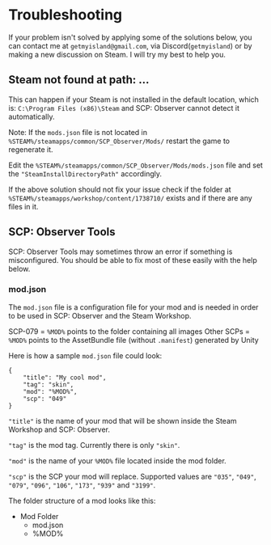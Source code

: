 # Troubleshooting

If your problem isn't solved by applying some of the solutions below, you can contact me at `getmyisland@gmail.com`, via Discord(`getmyisland`) or by making a new discussion on Steam. I will try my best to help you.

## Steam not found at path: ...

This can happen if your Steam is not installed in the default location, which is: `C:\Program Files (x86)\Steam` and SCP: Observer cannot detect it automatically.

Note: If the `mods.json` file is not located in `%STEAM%/steamapps/common/SCP_Observer/Mods/` restart the game to regenerate it.

Edit the `%STEAM%/steamapps/common/SCP_Observer/Mods/mods.json` file and set the `"SteamInstallDirectoryPath"` accordingly.

If the above solution should not fix your issue check if the folder at `%STEAM%/steamapps/workshop/content/1738710/` exists and if there are any files in it.

## SCP: Observer Tools

SCP: Observer Tools may sometimes throw an error if something is misconfigured. You should be able to fix most of these easily with the help below.

### mod.json

The `mod.json` file is a configuration file for your mod and is needed in order to be used in SCP: Observer and the Steam Workshop.

SCP-079 = `%MOD%` points to the folder containing all images
Other SCPs = `%MOD%` points to the AssetBundle file (without `.manifest`) generated by Unity

Here is how a sample `mod.json` file could look:

```
{
	"title": "My cool mod",
	"tag": "skin",
	"mod": "%MOD%",
	"scp": "049"
}
```

`"title"` is the name of your mod that will be shown inside the Steam Workshop and SCP: Observer.

`"tag"` is the mod tag. Currently there is only `"skin"`.

`"mod"` is the name of your `%MOD%` file located inside the mod folder.

`"scp"` is the SCP your mod will replace. Supported values are `"035"`, `"049"`, `"079"`, `"096"`, `"106"`, `"173"`, `"939"` and `"3199"`.

The folder structure of a mod looks like this:
- Mod Folder
  - mod.json
  - %MOD%